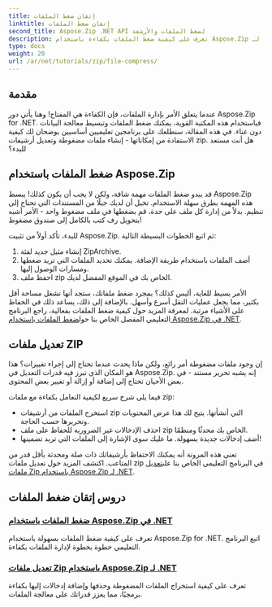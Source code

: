 ```yaml
---
title: إتقان ضغط الملفات
linktitle: إتقان ضغط الملفات
second_title: Aspose.Zip .NET API لضغط الملفات والأرشفة
description: تعرف على كيفية ضغط الملفات بكفاءة باستخدام Aspose.Zip لـ .NET من خلال البرنامج التعليمي المفصل لدينا. اتبع هذا الدليل الشامل لتنفيذ ضغط الملفات بسلاسة في تطبيقات .NET الخاصة بك.
type: docs
weight: 20
url: /ar/net/tutorials/zip/file-compress/
---
```

## مقدمة

عندما يتعلق الأمر بإدارة الملفات، فإن الكفاءة هي المفتاح! وهنا يأتي دور Aspose.Zip for .NET. فباستخدام هذه المكتبة القوية، يمكنك ضغط الملفات وتبسيط معالجة البيانات دون عناء. في هذه المقالة، سنطلعك على برنامجين تعليميين أساسيين يوضحان لك كيفية الاستفادة من إمكاناتها - إنشاء ملفات مضغوطة وتعديل أرشيفات zip. هل أنت مستعد للبدء؟

## ضغط الملفات باستخدام Aspose.Zip

قد يبدو ضغط الملفات مهمة شاقة، ولكن لا يجب أن يكون كذلك! يبسط Aspose.Zip هذه المهمة بطرق سهلة الاستخدام. تخيل أن لديك جبلًا من المستندات التي تحتاج إلى تنظيم. بدلاً من إدارة كل ملف على حدة، قم بضغطها في ملف مضغوط واحد - الأمر أشبه بتحويل رف كتب بالكامل إلى صندوق مضغوط! 

للبدء، تأكد أولاً من تثبيت Aspose.Zip. ثم اتبع الخطوات البسيطة التالية:

1. إنشاء مثيل جديد لفئة ZipArchive.
2. أضف الملفات باستخدام طريقة الإضافة. يمكنك تحديد الملفات التي تريد ضغطها ومسارات الوصول إليها.
3. احفظ ملف zip الخاص بك في الموقع المفضل لديك.

 الأمر بسيط للغاية، أليس كذلك؟ بمجرد ضغط ملفاتك، ستجد أنها تشغل مساحة أقل بكثير، مما يجعل عمليات النقل أسرع وأسهل. بالإضافة إلى ذلك، يساعد ذلك في الحفاظ على الأشياء مرتبة. لمعرفة المزيد حول كيفية ضغط الملفات بفعالية، راجع البرنامج التعليمي المفصل الخاص بنا حول[ضغط الملفات باستخدام Aspose.Zip في .NET](./compression-file/).

## تعديل ملفات ZIP

إن وجود ملفات مضغوطة أمر رائع، ولكن ماذا يحدث عندما تحتاج إلى إجراء تغييرات؟ هذا هو المكان الذي تبرز فيه قدرات التعديل في Aspose.Zip. إنه يشبه تحرير مستند - في بعض الأحيان تحتاج إلى إضافة أو إزالة أو تغيير بعض المحتوى.

فيما يلي شرح سريع لكيفية التعامل بكفاءة مع ملفات zip:

- استخرج الملفات من أرشيفات zip التي أنشأتها. يتيح لك هذا عرض المحتويات وتحريرها حسب الحاجة.
- احذف الإدخالات غير الضرورية للحفاظ على ملف zip الخاص بك محدثًا ومنظمًا.
- أضف إدخالات جديدة بسهولة. ما عليك سوى الإشارة إلى الملفات التي تريد تضمينها!

 تعني هذه المرونة أنه يمكنك الاحتفاظ بأرشيفاتك ذات صلة ومحدثة بأقل قدر من المتاعب. اكتشف المزيد حول تعديل ملفات zip في البرنامج التعليمي الخاص بنا على[تعديل ملفات Zip باستخدام Aspose.Zip لـ .NET](./modify-zip-files/).

## دروس إتقان ضغط الملفات
### [ضغط الملفات باستخدام Aspose.Zip في .NET](./compression-file/)
تعرف على كيفية ضغط الملفات بسهولة باستخدام Aspose.Zip for .NET. اتبع البرنامج التعليمي خطوة بخطوة لإدارة الملفات بكفاءة.
### [تعديل ملفات Zip باستخدام Aspose.Zip لـ .NET](./modify-zip-files/)
تعرف على كيفية استخراج الملفات المضغوطة وحذفها وإضافة إدخالات إليها بكفاءة برمجيًا، مما يعزز قدراتك على معالجة الملفات.